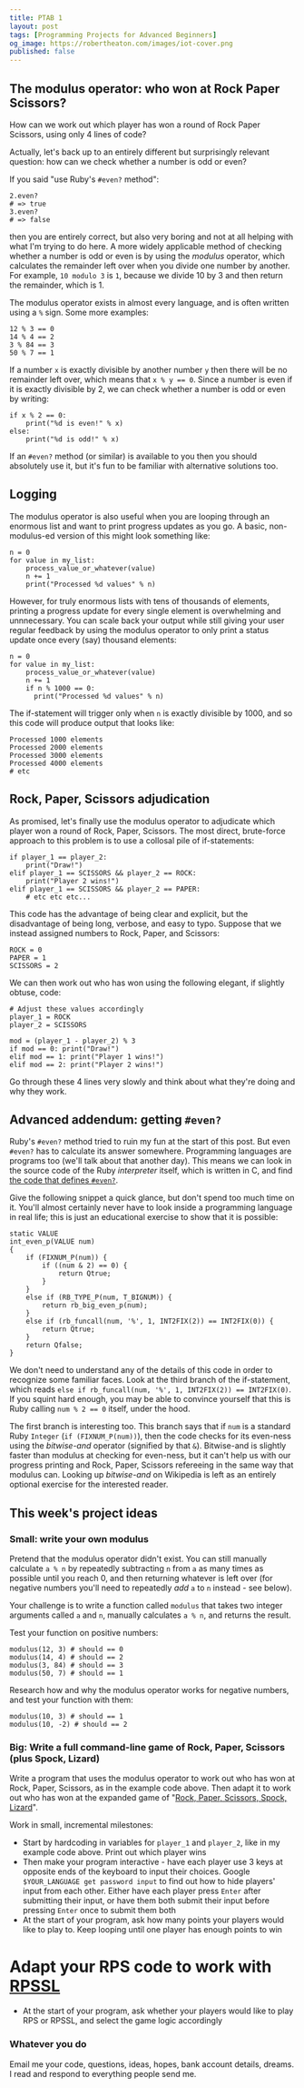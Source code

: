 ```yaml
---
title: PTAB 1
layout: post
tags: [Programming Projects for Advanced Beginners]
og_image: https://robertheaton.com/images/iot-cover.png
published: false
---
```

## The modulus operator: who won at Rock Paper Scissors?

How can we work out which player has won a round of Rock Paper Scissors, using only 4 lines of code?

Actually, let's back up to an entirely different but surprisingly relevant question: how can we check whether a number is odd or even?

If you said "use Ruby's `#even?` method":

```
2.even?
# => true
3.even?
# => false
```

then you are entirely correct, but also very boring and not at all helping with what I'm trying to do here. A more widely applicable method of checking whether a number is odd or even is by using the *modulus* operator, which calculates the remainder left over when you divide one number by another. For example, `10 modulo 3` is `1`, because we divide 10 by 3 and then return the remainder, which is 1.

The modulus operator exists in almost every language, and is often written using a `%` sign. Some more examples:

```
12 % 3 == 0
14 % 4 == 2
3 % 84 == 3
50 % 7 == 1
```

If a number `x` is exactly divisible by another number `y` then there will be no remainder left over, which means that `x % y == 0`. Since a number is even if it is exactly divisible by 2, we can check whether a number is odd or even by writing:

```
if x % 2 == 0:
    print("%d is even!" % x)
else:
    print("%d is odd!" % x)
```

If an `#even?` method (or similar) is available to you then you should absolutely use it, but it's fun to be familiar with alternative solutions too.

## Logging

The modulus operator is also useful when you are looping through an enormous list and want to print progress updates as you go. A basic, non-modulus-ed version of this might look something like:

```
n = 0
for value in my_list:
    process_value_or_whatever(value)
    n += 1
    print("Processed %d values" % n)
```

However, for truly enormous lists with tens of thousands of elements, printing a progress update for every single element is overwhelming and unnnecessary. You can scale back your output while still giving your user regular feedback by using the modulus operator to only print a status update once every (say) thousand elements:

```
n = 0
for value in my_list:
    process_value_or_whatever(value)
    n += 1
    if n % 1000 == 0:
      print("Processed %d values" % n)
```

The if-statement will trigger only when `n` is exactly divisible by 1000, and so this code will produce output that looks like:

```
Processed 1000 elements
Processed 2000 elements
Processed 3000 elements
Processed 4000 elements
# etc
```

## Rock, Paper, Scissors adjudication

As promised, let's finally use the modulus operator to adjudicate which player won a round of Rock, Paper, Scissors. The most direct, brute-force approach to this problem is to use a collosal pile of if-statements:

```
if player_1 == player_2:
    print("Draw!")
elif player_1 == SCISSORS && player_2 == ROCK:
    print("Player 2 wins!")
elif player_1 == SCISSORS && player_2 == PAPER:
    # etc etc etc...
```

This code has the advantage of being clear and explicit, but the disadvantage of being long, verbose, and easy to typo. Suppose that we instead assigned numbers to Rock, Paper, and Scissors:

```
ROCK = 0
PAPER = 1
SCISSORS = 2
```

We can then work out who has won using the following elegant, if slightly obtuse, code:

```
# Adjust these values accordingly
player_1 = ROCK
player_2 = SCISSORS

mod = (player_1 - player_2) % 3
if mod == 0: print("Draw!")
elif mod == 1: print("Player 1 wins!")
elif mod == 2: print("Player 2 wins!")
```

Go through these 4 lines very slowly and think about what they're doing and why they work.

## Advanced addendum: getting `#even?`

Ruby's `#even?` method tried to ruin my fun at the start of this post. But even `#even?` has to calculate its answer somewhere. Programming languages are programs too (we'll talk about that another day). This means we can look in the source code of the Ruby *interpreter* itself, which is written in C, and find [the code that defines `#even?`](https://apidock.com/ruby/v2_6_3/Integer/even%3F).

Give the following snippet a quick glance, but don't spend too much time on it. You'll almost certainly never have to look inside a programming language in real life; this is just an educational exercise to show that it is possible:

```
static VALUE
int_even_p(VALUE num)
{
    if (FIXNUM_P(num)) {
        if ((num & 2) == 0) {
            return Qtrue;
        }
    }
    else if (RB_TYPE_P(num, T_BIGNUM)) {
        return rb_big_even_p(num);
    }
    else if (rb_funcall(num, '%', 1, INT2FIX(2)) == INT2FIX(0)) {
        return Qtrue;
    }
    return Qfalse;
}
```

We don't need to understand any of the details of this code in order to recognize some familiar faces. Look at the third branch of the if-statement, which reads `else if rb_funcall(num, '%', 1, INT2FIX(2)) == INT2FIX(0)`. If you squint hard enough, you may be able to convince yourself that this is Ruby calling `num % 2 == 0` itself, under the hood.

The first branch is interesting too. This branch says that if `num` is a standard Ruby `Integer` (`if (FIXNUM_P(num))`), then the code checks for its even-ness using the *bitwise-and* operator (signified by that `&`). Bitwise-and is slightly faster than modulus at checking for even-ness, but it can't help us with our progress printing and Rock, Paper, Scissors refereeing in the same way that modulus can. Looking up *bitwise-and* on Wikipedia is left as an entirely optional exercise for the interested reader.

## This week's project ideas

### Small: write your own modulus

Pretend that the modulus operator didn't exist. You can still manually calculate `a % n` by repeatedly subtracting `n` from `a` as many times as possible until you reach 0, and then returning whatever is left over (for negative numbers you'll need to repeatedly *add* `a` to `n` instead - see below).

Your challenge is to write a function called `modulus` that takes two integer arguments called `a` and `n`, manually calculates `a % n`, and returns the result.

Test your function on positive numbers:

```
modulus(12, 3) # should == 0
modulus(14, 4) # should == 2
modulus(3, 84) # should == 3
modulus(50, 7) # should == 1
```

Research how and why the modulus operator works for negative numbers, and test your function with them:

```
modulus(10, 3) # should == 1
modulus(10, -2) # should == 2
```

### Big: Write a full command-line game of Rock, Paper, Scissors (plus Spock, Lizard)

Write a program that uses the modulus operator to work out who has won at Rock, Paper, Scissors, as in the example code above. Then adapt it to work out who has won at the expanded game of "[Rock, Paper, Scissors, Spock, Lizard](http://www.samkass.com/theories/RPSSL.htm)".

Work in small, incremental milestones:

* Start by hardcoding in variables for `player_1` and `player_2`, like in my example code above. Print out which player wins
* Then make your program interactive - have each player use 3 keys at opposite ends of the keyboard to input their choices. Google `$YOUR_LANGUAGE get password input` to find out how to hide players' input from each other. Either have each player press `Enter` after submitting their input, or have them both submit their input before pressing `Enter` once to submit them both
* At the start of your program, ask how many points your players would like to play to. Keep looping until one player has enough points to win
# Adapt your RPS code to work with [RPSSL](http://www.samkass.com/theories/RPSSL.htm)
* At the start of your program, ask whether your players would like to play RPS or RPSSL, and select the game logic accordingly

### Whatever you do

Email me your code, questions, ideas, hopes, bank account details, dreams. I read and respond to everything people send me.
